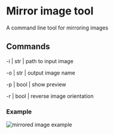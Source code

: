 # Mirror image tool

A command line tool for mirroring images

## Commands

-i | str  | path to input image

-o | str  | output image name

-p | bool | show preview

-r | bool | reverse image orientation

### Example

![mirrored image example](https://imgur.com/YuOFeQL)